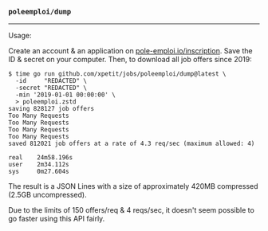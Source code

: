 ### `poleemploi/dump`

---

Usage:

Create an account & an application on [pole-emploi.io/inscription](https://pole-emploi.io/inscription).
Save the ID & secret on your computer. Then, to download all job offers since 2019:

```
$ time go run github.com/xpetit/jobs/poleemploi/dump@latest \
  -id     "REDACTED" \
  -secret "REDACTED" \
  -min '2019-01-01 00:00:00' \
  > poleemploi.zstd
saving 828127 job offers
Too Many Requests
Too Many Requests
Too Many Requests
Too Many Requests
saved 812021 job offers at a rate of 4.3 req/sec (maximum allowed: 4)

real    24m58.196s
user    2m34.112s
sys     0m27.604s
```

The result is a JSON Lines with a size of approximately 420MB compressed (2.5GB uncompressed).

Due to the limits of 150 offers/req & 4 reqs/sec, it doesn't seem possible to go faster using this API fairly.
